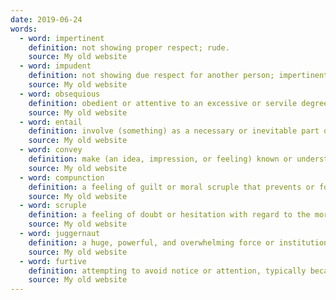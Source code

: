 ```yaml
---
date: 2019-06-24
words:
  - word: impertinent
    definition: not showing proper respect; rude.
    source: My old website
  - word: impudent
    definition: not showing due respect for another person; impertinent.
    source: My old website
  - word: obsequious
    definition: obedient or attentive to an excessive or servile degree.
    source: My old website
  - word: entail
    definition: involve (something) as a necessary or inevitable part or consequence.
    source: My old website
  - word: convey
    definition: make (an idea, impression, or feeling) known or understandable to someone.
    source: My old website
  - word: compunction
    definition: a feeling of guilt or moral scruple that prevents or follows the doing of something bad.
    source: My old website
  - word: scruple
    definition: a feeling of doubt or hesitation with regard to the morality or propriety of a course of action.
    source: My old website
  - word: juggernaut
    definition: a huge, powerful, and overwhelming force or institution.
    source: My old website
  - word: furtive
    definition: attempting to avoid notice or attention, typically because of guilt or a belief that discovery would lead to trouble; secretive.
    source: My old website
---
```

